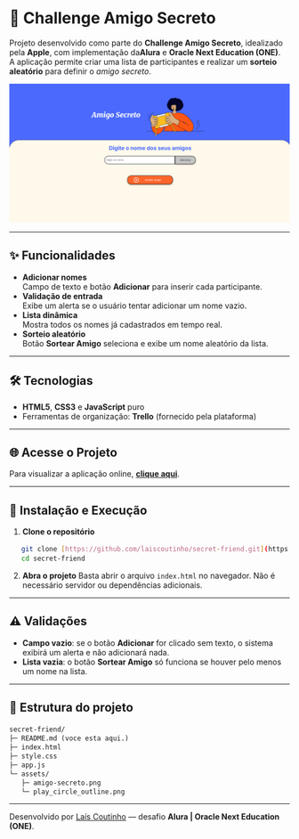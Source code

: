 # 🎁 Challenge Amigo Secreto

Projeto desenvolvido como parte do **Challenge Amigo Secreto**, idealizado pela **Apple**, com implementação da**Alura** e **Oracle Next Education (ONE)**.  
A aplicação permite criar uma lista de participantes e realizar um **sorteio aleatório** para definir o *amigo secreto*.

![Página Inicial](./assets/pagina-inicial.png)

---

## ✨ Funcionalidades

- **Adicionar nomes**  
  Campo de texto e botão **Adicionar** para inserir cada participante.
- **Validação de entrada**  
  Exibe um alerta se o usuário tentar adicionar um nome vazio.
- **Lista dinâmica**  
  Mostra todos os nomes já cadastrados em tempo real.
- **Sorteio aleatório**  
  Botão **Sortear Amigo** seleciona e exibe um nome aleatório da lista.

---

## 🛠️ Tecnologias

- **HTML5**, **CSS3** e **JavaScript** puro  
- Ferramentas de organização: **Trello** (fornecido pela plataforma)

---

## 🌐 Acesse o Projeto

Para visualizar a aplicação online, **[clique aqui](https://laiscoutinho.github.io/secret-friend/)**.

---

## 🚀 Instalação e Execução

1. **Clone o repositório**
```bash
   git clone [https://github.com/laiscoutinho/secret-friend.git](https://github.com/laiscoutinho/secret-friend.git)
   cd secret-friend
```

2. **Abra o projeto**
   Basta abrir o arquivo `index.html` no navegador.
   Não é necessário servidor ou dependências adicionais.

---


## ⚠️ Validações

* **Campo vazio**: se o botão **Adicionar** for clicado sem texto, o sistema exibirá um alerta e não adicionará nada.
* **Lista vazia**: o botão **Sortear Amigo** só funciona se houver pelo menos um nome na lista.

---

## 📂 Estrutura do projeto

```
secret-friend/
├─ README.md (voce esta aqui.)
├─ index.html
├─ style.css
├─ app.js
└─ assets/
   ├─ amigo-secreto.png
   └─ play_circle_outline.png
```

---

Desenvolvido por [Laís Coutinho](https://github.com/laiscoutinho) — desafio **Alura | Oracle Next Education (ONE)**.
